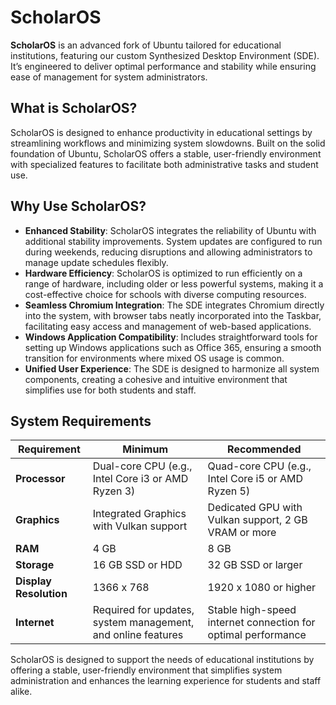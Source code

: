 # ScholarOS

**ScholarOS** is an advanced fork of Ubuntu tailored for educational institutions, featuring our custom Synthesized Desktop Environment (SDE). It’s engineered to deliver optimal performance and stability while ensuring ease of management for system administrators.

## What is ScholarOS?

ScholarOS is designed to enhance productivity in educational settings by streamlining workflows and minimizing system slowdowns. Built on the solid foundation of Ubuntu, ScholarOS offers a stable, user-friendly environment with specialized features to facilitate both administrative tasks and student use.

## Why Use ScholarOS?

- **Enhanced Stability**: ScholarOS integrates the reliability of Ubuntu with additional stability improvements. System updates are configured to run during weekends, reducing disruptions and allowing administrators to manage update schedules flexibly.
- **Hardware Efficiency**: ScholarOS is optimized to run efficiently on a range of hardware, including older or less powerful systems, making it a cost-effective choice for schools with diverse computing resources.
- **Seamless Chromium Integration**: The SDE integrates Chromium directly into the system, with browser tabs neatly incorporated into the Taskbar, facilitating easy access and management of web-based applications.
- **Windows Application Compatibility**: Includes straightforward tools for setting up Windows applications such as Office 365, ensuring a smooth transition for environments where mixed OS usage is common.
- **Unified User Experience**: The SDE is designed to harmonize all system components, creating a cohesive and intuitive environment that simplifies use for both students and staff.

## System Requirements

| **Requirement**         | **Minimum**                                     | **Recommended**                              |
|-------------------------|-------------------------------------------------|----------------------------------------------|
| **Processor**           | Dual-core CPU (e.g., Intel Core i3 or AMD Ryzen 3) | Quad-core CPU (e.g., Intel Core i5 or AMD Ryzen 5) |
| **Graphics**            | Integrated Graphics with Vulkan support        | Dedicated GPU with Vulkan support, 2 GB VRAM or more |
| **RAM**                 | 4 GB                                            | 8 GB                                         |
| **Storage**             | 16 GB SSD or HDD                                | 32 GB SSD or larger                          |
| **Display Resolution**  | 1366 x 768                                      | 1920 x 1080 or higher                        |
| **Internet**            | Required for updates, system management, and online features | Stable high-speed internet connection for optimal performance |


ScholarOS is designed to support the needs of educational institutions by offering a stable, user-friendly environment that simplifies system administration and enhances the learning experience for students and staff alike.
